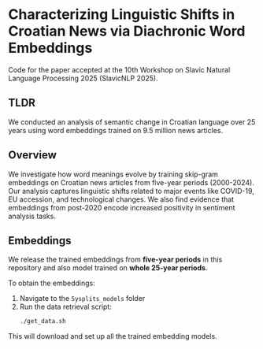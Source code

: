 # Characterizing Linguistic Shifts in Croatian News via Diachronic Word Embeddings

Code for the paper accepted at the 10th Workshop on Slavic Natural Language Processing 2025 (SlavicNLP 2025).

## TLDR
We conducted an analysis of semantic change in Croatian language over 25 years using word embeddings trained on 9.5 million news articles.

## Overview
We investigate how word meanings evolve by training skip-gram embeddings on Croatian news articles from five-year periods (2000-2024). Our analysis captures linguistic shifts related to major events like COVID-19, EU accession, and technological changes. We also find evidence that embeddings from post-2020 encode increased positivity in sentiment analysis tasks.

## Embeddings
We release the trained embeddings from **five-year periods** in this repository and also model trained on **whole 25-year periods**. 

To obtain the embeddings:

1. Navigate to the `5ysplits_models` folder
2. Run the data retrieval script:
   ```bash
   ./get_data.sh
   ```
This will download and set up all the trained embedding models.

